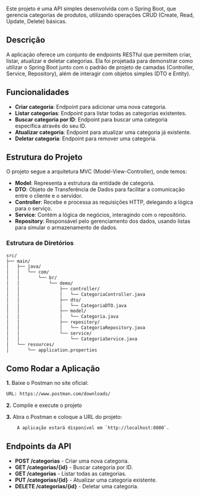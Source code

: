 Este projeto é uma API simples desenvolvida com o Spring Boot, que gerencia categorias de produtos, utilizando operações CRUD (Create, Read, Update, Delete) básicas.

## Descrição

A aplicação oferece um conjunto de endpoints RESTful que permitem criar, listar, atualizar e deletar categorias. Ela foi projetada para demonstrar como utilizar o Spring Boot junto com o padrão de projeto de camadas (Controller, Service, Repository), além de interagir com objetos simples (DTO e Entity).

## Funcionalidades

- **Criar categoria**: Endpoint para adicionar uma nova categoria.
- **Listar categorias**: Endpoint para listar todas as categorias existentes.
- **Buscar categoria por ID**: Endpoint para buscar uma categoria específica através do seu ID.
- **Atualizar categoria**: Endpoint para atualizar uma categoria já existente.
- **Deletar categoria**: Endpoint para remover uma categoria.

## Estrutura do Projeto

O projeto segue a arquitetura MVC (Model-View-Controller), onde temos:

- **Model**: Representa a estrutura da entidade de categoria.
- **DTO**: Objeto de Transferência de Dados para facilitar a comunicação entre o cliente e o servidor.
- **Controller**: Recebe e processa as requisições HTTP, delegando a lógica para o serviço.
- **Service**: Contém a lógica de negócios, interagindo com o repositório.
- **Repository**: Responsável pelo gerenciamento dos dados, usando listas para simular o armazenamento de dados.

### Estrutura de Diretórios
```bash
src/
├── main/
│   ├── java/
│   │   └── com/
│   │       └── br/
│   │           └── demo/
│   │               ├── controller/
│   │               │   └── CategoriaController.java
│   │               ├── dto/
│   │               │   └── CategoriaDTO.java
│   │               ├── model/
│   │               │   └── Categoria.java
│   │               ├── repository/
│   │               │   └── CategoriaRepository.java
│   │               └── service/
│   │                   └── CategoriaService.java
│   └── resources/
│       └── application.properties
```

## Como Rodar a Aplicação

**1.** Baixe o Postman no site oficial:
```bash
URL: https://www.postman.com/downloads/
```
   
**2.** Compile e execute o projeto

**3.** Abra o Postman e coloque a URL do projeto:
```bash
    A aplicação estará disponível em `http://localhost:8080`.
```

## Endpoints da API

- **POST /categorias** - Criar uma nova categoria.
- **GET /categorias/{id}** - Buscar categoria por ID.
- **GET /categorias** - Listar todas as categorias.
- **PUT /categorias/{id}** - Atualizar uma categoria existente.
- **DELETE /categorias/{id}** - Deletar uma categoria.
